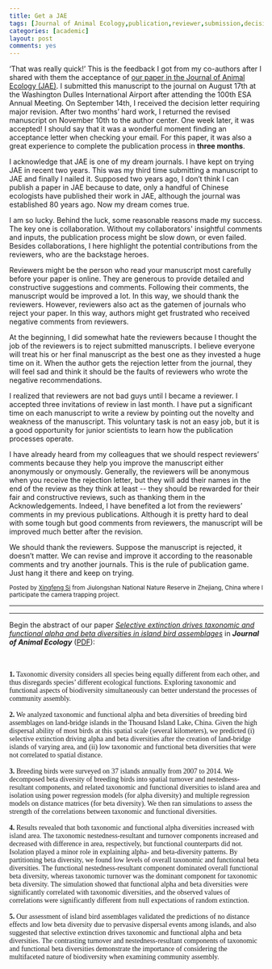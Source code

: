 ```yaml
---
title: Get a JAE
tags: [Journal of Animal Ecology,publication,reviewer,submission,decision letter,with associate editor,under review,rejection]
categories: [academic]
layout: post
comments: yes
---
```


‘That was really quick!’ This is the feedback I got from my co-authors after I shared with them the acceptance of [our paper in the Journal of Animal Ecology (JAE)](http://onlinelibrary.wiley.com/doi/10.1111/1365-2656.12478/abstract). I submitted this manuscript to the journal on August 17th at the Washington Dulles International Airport after attending the 100th ESA Annual Meeting. On September 14th, I received the decision letter requiring major revision. After two months’ hard work, I returned the revised manuscript on November 10th to the author center. One week later, it was accepted! I should say that it was a wonderful moment finding an acceptance letter when checking your email. For this paper, it was also a great experience to complete the publication process in **three months**.

I acknowledge that JAE is one of my dream journals. I have kept on trying JAE in recent two years. This was my third time submitting a manuscript to JAE and finally I nailed it. Supposed two years ago, I don’t think I can publish a paper in JAE because to date, only a handful of Chinese ecologists have published their work in JAE, although the journal was established 80 years ago. Now my dream comes true.

I am so lucky. Behind the luck, some reasonable reasons made my success. The key one is collaboration. Without my collaborators' insightful comments and inputs, the publication process might be slow down, or even failed. Besides collaborations, I here highlight the potential contributions from the reviewers, who are the backstage heroes.

Reviewers might be the person who read your manuscript most carefully before your paper is online. They are generous to provide detailed and constructive suggestions and comments. Following their comments, the manuscript would be improved a lot. In this way, we should thank the reviewers. However, reviewers also act as the gatemen of journals who reject your paper. In this way, authors might get frustrated who received negative comments from reviewers.

At the beginning, I did somewhat hate the reviewers because I thought the job of the reviewers is to reject submitted manuscripts. I believe everyone will treat his or her final manuscript as the best one as they invested a huge time on it. When the author gets the rejection letter from the journal, they will feel sad and think it should be the faults of reviewers who wrote the negative recommendations.

I realized that reviewers are not bad guys until I became a reviewer. I accepted three invitations of review in last month. I have put a significant time on each manuscript to write a review by pointing out the novelty and weakness of the manuscript. This voluntary task is not an easy job, but it is a good opportunity for junior scientists to learn how the publication processes operate.

I have already heard from my colleagues that we should respect reviewers’ comments because they help you improve the manuscript either anonymously or onymously. Generally, the reviewers will be anonymous when you receive the rejection letter, but they will add their names in the end of the review as they think at least -- they should be rewarded for their fair and constructive reviews, such as thanking them in the Acknowledgements. Indeed, I have benefited a lot from the reviewers’ comments in my previous publications. Although it is pretty hard to deal with some tough but good comments from reviewers, the manuscript will be improved much better after the revision.

We should thank the reviewers. Suppose the manuscript is rejected, it doesn’t matter. We can revise and improve it according to the reasonable comments and try another journals. This is the rule of publication game. Just hang it there and keep on trying.

<small>Posted by [Xingfeng Si](http://sixf.org) from Jiulongshan National Nature Reserve in Zhejiang, China where I participate the camera trapping project.</small>

------

Begin the abstract of our paper [*Selective extinction drives taxonomic and functional alpha and beta diversities in island bird assemblages*](http://onlinelibrary.wiley.com/doi/10.1111/1365-2656.12478/abstract) in ***Journal of Animal Ecology*** ([PDF](http://sixf.org/files/articles/Si-etal2016JAE.pdf)):<br/>
<br/><div style="font-family: Palatino, serif;"><b>1.</b> Taxonomic diversity considers all species being equally different from each other, and thus disregards species’ different ecological functions. Exploring taxonomic and functional aspects of biodiversity simultaneously can better understand the processes of community assembly.<br/><br/><b>2.</b> We analyzed taxonomic and functional alpha and beta diversities of breeding bird assemblages on land-bridge islands in the Thousand Island Lake, China. Given the high dispersal ability of most birds at this spatial scale (several kilometers), we predicted (i) selective extinction driving alpha and beta diversities after the creation of land-bridge islands of varying area, and (ii) low taxonomic and functional beta diversities that were not correlated to spatial distance.<br/><br/><b>3.</b> Breeding birds were surveyed on 37 islands annually from 2007 to 2014. We decomposed beta diversity of breeding birds into spatial turnover and nestedness-resultant components, and related taxonomic and functional diversities to island area and isolation using power regression models (for alpha diversity) and multiple regression models on distance matrices (for beta diversity). We then ran simulations to assess the strength of the correlations between taxonomic and functional diversities.<br/><br/><b>4.</b> Results revealed that both taxonomic and functional alpha diversities increased with island area. The taxonomic nestedness-resultant and turnover components increased and decreased with difference in area, respectively, but functional counterparts did not. Isolation played a minor role in explaining alpha- and beta-diversity patterns. By partitioning beta diversity, we found low levels of overall taxonomic and functional beta diversities. The functional nestedness-resultant component dominated overall functional beta diversity, whereas taxonomic turnover was the dominant component for taxonomic beta diversity. The simulation showed that functional alpha and beta diversities were significantly correlated with taxonomic diversities, and the observed values of correlations were significantly different from null expectations of random extinction.<br/><br/><b>5.</b> Our assessment of island bird assemblages validated the predictions of no distance effects and low beta diversity due to pervasive dispersal events among islands, and also suggested that selective extinction drives taxonomic and functional alpha and beta diversities. The contrasting turnover and nestedness-resultant components of taxonomic and functional beta diversities demonstrate the importance of considering the multifaceted nature of biodiversity when examining community assembly.</div>